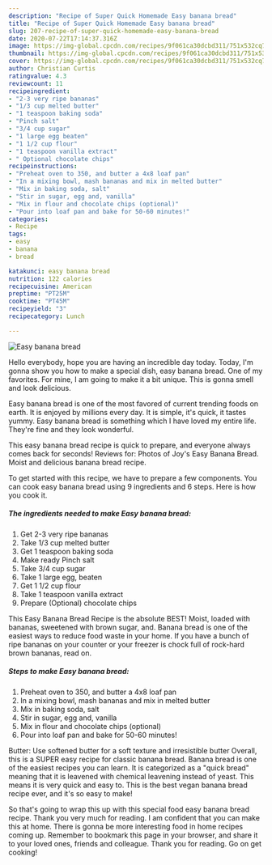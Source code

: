 ```yaml
---
description: "Recipe of Super Quick Homemade Easy banana bread"
title: "Recipe of Super Quick Homemade Easy banana bread"
slug: 207-recipe-of-super-quick-homemade-easy-banana-bread
date: 2020-07-22T17:14:37.316Z
image: https://img-global.cpcdn.com/recipes/9f061ca30dcbd311/751x532cq70/easy-banana-bread-recipe-main-photo.jpg
thumbnail: https://img-global.cpcdn.com/recipes/9f061ca30dcbd311/751x532cq70/easy-banana-bread-recipe-main-photo.jpg
cover: https://img-global.cpcdn.com/recipes/9f061ca30dcbd311/751x532cq70/easy-banana-bread-recipe-main-photo.jpg
author: Christian Curtis
ratingvalue: 4.3
reviewcount: 11
recipeingredient:
- "2-3 very ripe bananas"
- "1/3 cup melted butter"
- "1 teaspoon baking soda"
- "Pinch salt"
- "3/4 cup sugar"
- "1 large egg beaten"
- "1 1/2 cup flour"
- "1 teaspoon vanilla extract"
- " Optional chocolate chips"
recipeinstructions:
- "Preheat oven to 350, and butter a 4x8 loaf pan"
- "In a mixing bowl, mash bananas and mix in melted butter"
- "Mix in baking soda, salt"
- "Stir in sugar, egg and, vanilla"
- "Mix in flour and chocolate chips (optional)"
- "Pour into loaf pan and bake for 50-60 minutes!"
categories:
- Recipe
tags:
- easy
- banana
- bread

katakunci: easy banana bread 
nutrition: 122 calories
recipecuisine: American
preptime: "PT25M"
cooktime: "PT45M"
recipeyield: "3"
recipecategory: Lunch

---
```



![Easy banana bread](https://img-global.cpcdn.com/recipes/9f061ca30dcbd311/751x532cq70/easy-banana-bread-recipe-main-photo.jpg)

Hello everybody, hope you are having an incredible day today. Today, I'm gonna show you how to make a special dish, easy banana bread. One of my favorites. For mine, I am going to make it a bit unique. This is gonna smell and look delicious.

Easy banana bread is one of the most favored of current trending foods on earth. It is enjoyed by millions every day. It is simple, it's quick, it tastes yummy. Easy banana bread is something which I have loved my entire life. They're fine and they look wonderful.

This easy banana bread recipe is quick to prepare, and everyone always comes back for seconds! Reviews for: Photos of Joy&#39;s Easy Banana Bread. Moist and delicious banana bread recipe.


To get started with this recipe, we have to prepare a few components. You can cook easy banana bread using 9 ingredients and 6 steps. Here is how you cook it.

<!--inarticleads1-->

##### The ingredients needed to make Easy banana bread:

1. Get 2-3 very ripe bananas
1. Take 1/3 cup melted butter
1. Get 1 teaspoon baking soda
1. Make ready Pinch salt
1. Take 3/4 cup sugar
1. Take 1 large egg, beaten
1. Get 1 1/2 cup flour
1. Take 1 teaspoon vanilla extract
1. Prepare  (Optional) chocolate chips


This Easy Banana Bread Recipe is the absolute BEST! Moist, loaded with bananas, sweetened with brown sugar, and. Banana bread is one of the easiest ways to reduce food waste in your home. If you have a bunch of ripe bananas on your counter or your freezer is chock full of rock-hard brown bananas, read on. 

<!--inarticleads2-->

##### Steps to make Easy banana bread:

1. Preheat oven to 350, and butter a 4x8 loaf pan
1. In a mixing bowl, mash bananas and mix in melted butter
1. Mix in baking soda, salt
1. Stir in sugar, egg and, vanilla
1. Mix in flour and chocolate chips (optional)
1. Pour into loaf pan and bake for 50-60 minutes!


Butter: Use softened butter for a soft texture and irresistible butter Overall, this is a SUPER easy recipe for classic banana bread. Banana bread is one of the easiest recipes you can learn. It is categorized as a &#34;quick bread&#34; meaning that it is leavened with chemical leavening instead of yeast. This means it is very quick and easy to. This is the best vegan banana bread recipe ever, and it&#39;s so easy to make! 

So that's going to wrap this up with this special food easy banana bread recipe. Thank you very much for reading. I am confident that you can make this at home. There is gonna be more interesting food in home recipes coming up. Remember to bookmark this page in your browser, and share it to your loved ones, friends and colleague. Thank you for reading. Go on get cooking!
